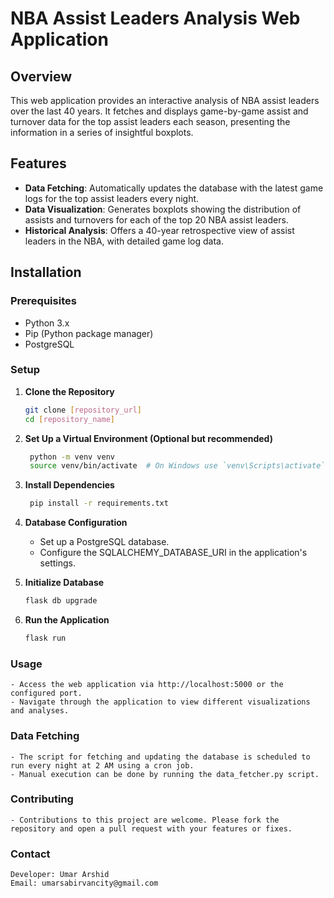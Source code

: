 # NBA Assist Leaders Analysis Web Application

## Overview
This web application provides an interactive analysis of NBA assist leaders over the last 40 years. It fetches and displays game-by-game assist and turnover data for the top assist leaders each season, presenting the information in a series of insightful boxplots.

## Features
- **Data Fetching**: Automatically updates the database with the latest game logs for the top assist leaders every night.
- **Data Visualization**: Generates boxplots showing the distribution of assists and turnovers for each of the top 20 NBA assist leaders.
- **Historical Analysis**: Offers a 40-year retrospective view of assist leaders in the NBA, with detailed game log data.

## Installation

### Prerequisites
- Python 3.x
- Pip (Python package manager)
- PostgreSQL

### Setup
1. **Clone the Repository**
   ```bash
   git clone [repository_url]
   cd [repository_name]

2. **Set Up a Virtual Environment (Optional but recommended)**
   ```bash
    python -m venv venv
    source venv/bin/activate  # On Windows use `venv\Scripts\activate`

3. **Install Dependencies**
   ```bash
    pip install -r requirements.txt

4. **Database Configuration**
    - Set up a PostgreSQL database.
    - Configure the SQLALCHEMY_DATABASE_URI in the application's settings.

5. **Initialize Database**
    ```bash
    flask db upgrade

6. **Run the Application**
    ```bash
    flask run

### Usage
    - Access the web application via http://localhost:5000 or the configured port.
    - Navigate through the application to view different visualizations and analyses.

### Data Fetching
    - The script for fetching and updating the database is scheduled to run every night at 2 AM using a cron job.
    - Manual execution can be done by running the data_fetcher.py script.

### Contributing
    - Contributions to this project are welcome. Please fork the repository and open a pull request with your features or fixes.

### Contact
    Developer: Umar Arshid
    Email: umarsabirvancity@gmail.com





